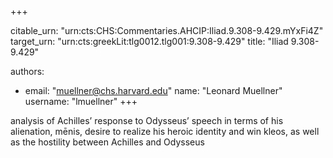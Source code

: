 +++


citable_urn: "urn:cts:CHS:Commentaries.AHCIP:Iliad.9.308-9.429.mYxFi4Z"
target_urn: "urn:cts:greekLit:tlg0012.tlg001:9.308-9.429"
title: "Iliad 9.308-9.429"

authors:
- email: "muellner@chs.harvard.edu"
  name: "Leonard Muellner"
  username: "lmuellner"
+++

<p>analysis of Achilles’ response to Odysseus’ speech in terms of his alienation, mēnis, desire to realize his heroic identity and win kleos, as well as the hostility between Achilles and Odysseus</p>